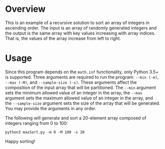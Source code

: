 # Overview

This is an example of a recursive solution to sort an array of integers in ascending order.
The input is an array of randomly generated integers and the output is the same array with key values increasing with array indices.
That is, the values of the array increase from left to right.

# Usage
Since this program depends on the `math.inf` functionality, only Python 3.5+ is supported.
Three arguments are required to run the program: `--min (-m)`, `--max (-M)`, and 
`--sample-size (-s)`. These arguments affect the composition of the input array that will be partitioned.
The `--min` argument sets the minimum allowed value of an integer in the array, the `--max` argument sets the maximum
allowed value of an integer in the array, and the `--sample-size` argument sets the size of the array that will be generated.
You may provide the arguments in any order.

The following will generate and sort a 20-element array composed of integers ranging from 0 to 100:

`python3 maxSort.py -m 0 -M 100 -s 20`

Happy sorting!
